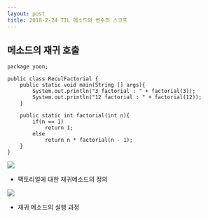 ```yaml
---
layout: post
title: 2018-2-24 TIL 메소드와 변수의 스코프
---
```

## 메소드의 재귀 호출

```
package yoon;

public class ReculFactorial {
    public static void main(String [] args){
        System.out.println("3 factorial : " + factorial(3));
        System.out.println("12 factorial : " + factorial(12));
    }

    public static int factorial(int n){
        if(n == 1)
            return 1;
        else
            return n * factorial(n - 1);
    }
}
```

![](/Users/jimmy/Downloads/KakaoTalk_Photo_2018-02-23-16-34-20_95.jpeg)
- 팩토리얼에 대한 재귀메소드의 정의

![](/Users/jimmy/Downloads/KakaoTalk_Photo_2018-02-23-16-35-27_43.jpeg)
- 재귀 메소드의 실행 과정
